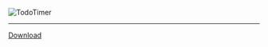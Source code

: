 ![TodoTimer](https://github.com/user-attachments/assets/a8a44bf8-b94a-4f8f-8949-6ecb66af5d99)

---

[Download](https://github.com/mayank-hassija/todo-timer/releases/download/v0.1.0/TodoTimer_0.1.0_x64_en-US.msi)
